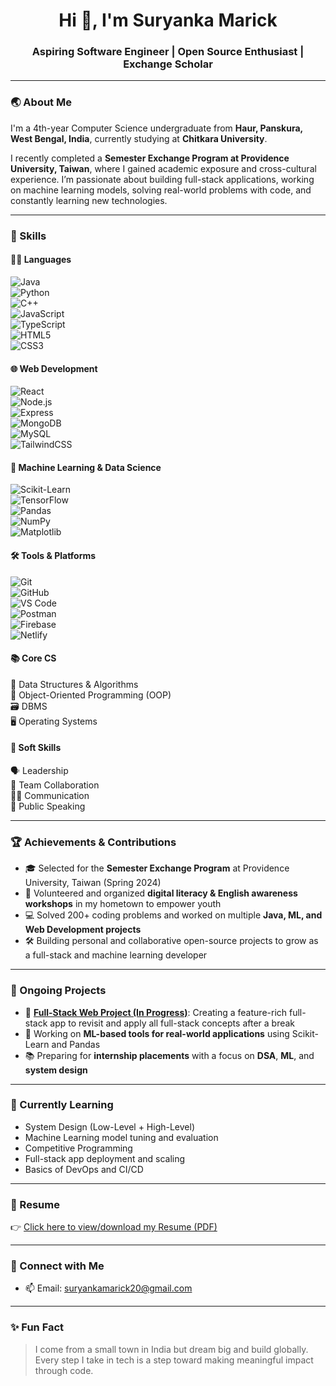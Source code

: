 <h1 align="center">Hi 👋, I'm Suryanka Marick</h1>
<h3 align="center">Aspiring Software Engineer | Open Source Enthusiast | Exchange Scholar</h3>

---

### 🌏 About Me

I'm a 4th-year Computer Science undergraduate from **Haur, Panskura, West Bengal, India**, currently studying at **Chitkara University**.

I recently completed a **Semester Exchange Program at Providence University, Taiwan**, where I gained academic exposure and cross-cultural experience. I’m passionate about building full-stack applications, working on machine learning models, solving real-world problems with code, and constantly learning new technologies.

---

### 🧠 Skills

#### 👨‍💻 Languages  
![Java](https://img.shields.io/badge/Java-007396?style=for-the-badge&logo=java&logoColor=white)  
![Python](https://img.shields.io/badge/Python-3776AB?style=for-the-badge&logo=python&logoColor=white)  
![C++](https://img.shields.io/badge/C++-00599C?style=for-the-badge&logo=cplusplus&logoColor=white)  
![JavaScript](https://img.shields.io/badge/JavaScript-F7DF1E?style=for-the-badge&logo=javascript&logoColor=black)  
![TypeScript](https://img.shields.io/badge/TypeScript-3178C6?style=for-the-badge&logo=typescript&logoColor=white)  
![HTML5](https://img.shields.io/badge/HTML5-E34F26?style=for-the-badge&logo=html5&logoColor=white)  
![CSS3](https://img.shields.io/badge/CSS3-1572B6?style=for-the-badge&logo=css3&logoColor=white)  

#### 🌐 Web Development  
![React](https://img.shields.io/badge/React-20232A?style=for-the-badge&logo=react&logoColor=61DAFB)  
![Node.js](https://img.shields.io/badge/Node.js-339933?style=for-the-badge&logo=nodedotjs&logoColor=white)  
![Express](https://img.shields.io/badge/Express.js-000000?style=for-the-badge&logo=express&logoColor=white)  
![MongoDB](https://img.shields.io/badge/MongoDB-47A248?style=for-the-badge&logo=mongodb&logoColor=white)  
![MySQL](https://img.shields.io/badge/MySQL-4479A1?style=for-the-badge&logo=mysql&logoColor=white)  
![TailwindCSS](https://img.shields.io/badge/Tailwind_CSS-38B2AC?style=for-the-badge&logo=tailwind-css&logoColor=white)  

#### 🤖 Machine Learning & Data Science  
![Scikit-Learn](https://img.shields.io/badge/Scikit--Learn-F7931E?style=for-the-badge&logo=scikit-learn&logoColor=white)  
![TensorFlow](https://img.shields.io/badge/TensorFlow-FF6F00?style=for-the-badge&logo=tensorflow&logoColor=white)  
![Pandas](https://img.shields.io/badge/Pandas-150458?style=for-the-badge&logo=pandas&logoColor=white)  
![NumPy](https://img.shields.io/badge/NumPy-013243?style=for-the-badge&logo=numpy&logoColor=white)  
![Matplotlib](https://img.shields.io/badge/Matplotlib-11557C?style=for-the-badge&logo=matplotlib&logoColor=white)  

#### 🛠 Tools & Platforms  
![Git](https://img.shields.io/badge/Git-F05032?style=for-the-badge&logo=git&logoColor=white)  
![GitHub](https://img.shields.io/badge/GitHub-181717?style=for-the-badge&logo=github&logoColor=white)  
![VS Code](https://img.shields.io/badge/VS%20Code-007ACC?style=for-the-badge&logo=visual-studio-code&logoColor=white)  
![Postman](https://img.shields.io/badge/Postman-FF6C37?style=for-the-badge&logo=postman&logoColor=white)  
![Firebase](https://img.shields.io/badge/Firebase-FFCA28?style=for-the-badge&logo=firebase&logoColor=black)  
![Netlify](https://img.shields.io/badge/Netlify-00C7B7?style=for-the-badge&logo=netlify&logoColor=white)  

#### 📚 Core CS  
🧠 Data Structures & Algorithms  
🧱 Object-Oriented Programming (OOP)  
🗃️ DBMS  
🖥️ Operating Systems  

#### 💬 Soft Skills  
🗣 Leadership  
🤝 Team Collaboration  
🧑‍🏫 Communication  
🎤 Public Speaking  

---

### 🏆 Achievements & Contributions

- 🎓 Selected for the **Semester Exchange Program** at Providence University, Taiwan (Spring 2024)
- 🌱 Volunteered and organized **digital literacy & English awareness workshops** in my hometown to empower youth
- 💻 Solved 200+ coding problems and worked on multiple **Java, ML, and Web Development projects**
- 🛠 Building personal and collaborative open-source projects to grow as a full-stack and machine learning developer

---

### 📌 Ongoing Projects

- 🔨 **[Full-Stack Web Project (In Progress)]()**: Creating a feature-rich full-stack app to revisit and apply all full-stack concepts after a break
- 🤖 Working on **ML-based tools for real-world applications** using Scikit-Learn and Pandas
- 📚 Preparing for **internship placements** with a focus on **DSA**, **ML**, and **system design**

---

### 🌱 Currently Learning

- System Design (Low-Level + High-Level)
- Machine Learning model tuning and evaluation
- Competitive Programming
- Full-stack app deployment and scaling
- Basics of DevOps and CI/CD

---

### 📄 Resume

👉 [Click here to view/download my Resume (PDF)](./Suryanka_Marick_Resume.pdf)

---

### 🤝 Connect with Me

- 📫 Email: suryankamarick20@gmail.com

---

### ✨ Fun Fact

> I come from a small town in India but dream big and build globally. Every step I take in tech is a step toward making meaningful impact through code.
